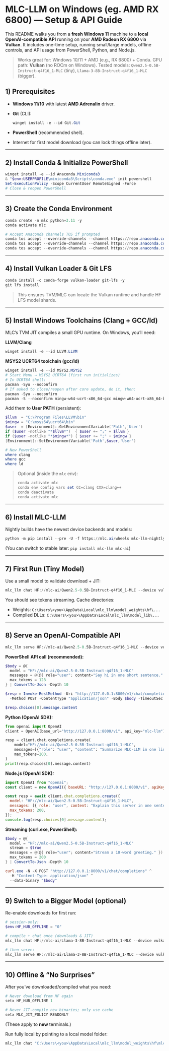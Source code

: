 # MLC-LLM on Windows (eg. AMD RX 6800) — Setup & API Guide

This README walks you from a **fresh Windows 11** machine to a **local OpenAI-compatible API** running on your **AMD Radeon RX 6800** via **Vulkan**. It includes one-time setup, running small/large models, offline controls, and API usage from PowerShell, Python, and Node.js.

> Works great for: Windows 10/11 + AMD (e.g., RX 6800) + Conda.
> GPU path: **Vulkan** (no ROCm on Windows).
> Tested models: `Qwen2.5-0.5B-Instruct-q4f16_1-MLC` (tiny), `Llama-3-8B-Instruct-q4f16_1-MLC` (bigger).


## 1) Prerequisites

* **Windows 11/10** with latest **AMD Adrenalin** driver.
* **Git** (CLI):

  ```powershell
  winget install -e --id Git.Git
  ```
* **PowerShell** (recommended shell).
* Internet for first model download (you can lock things offline later).

---

## 2) Install Conda & Initialize PowerShell

```powershell
winget install -e --id Anaconda.Miniconda3
& "$env:USERPROFILE\miniconda3\Scripts\conda.exe" init powershell
Set-ExecutionPolicy -Scope CurrentUser RemoteSigned -Force
# Close & reopen PowerShell
```

---

## 3) Create the Conda Environment

```powershell
conda create -n mlc python=3.11 -y
conda activate mlc

# Accept Anaconda channels TOS if prompted
conda tos accept --override-channels --channel https://repo.anaconda.com/pkgs/main
conda tos accept --override-channels --channel https://repo.anaconda.com/pkgs/r
conda tos accept --override-channels --channel https://repo.anaconda.com/pkgs/msys2
```

---

## 4) Install Vulkan Loader & Git LFS

```powershell
conda install -c conda-forge vulkan-loader git-lfs -y
git lfs install
```

> This ensures TVM/MLC can locate the Vulkan runtime and handle HF LFS model shards.

---

## 5) Install Windows Toolchains (Clang + GCC/ld)

MLC’s TVM JIT compiles a small GPU runtime. On Windows, you’ll need:

**LLVM/Clang**

```powershell
winget install -e --id LLVM.LLVM
```

**MSYS2 UCRT64 toolchain (gcc/ld)**

```powershell
winget install -e --id MSYS2.MSYS2
# Start Menu → MSYS2 UCRT64 (first run initializes)
# In UCRT64 shell:
pacman -Syu --noconfirm
# If asked to close/reopen after core update, do it, then:
pacman -Syu --noconfirm
pacman -S --noconfirm mingw-w64-ucrt-x86_64-gcc mingw-w64-ucrt-x86_64-binutils mingw-w64-ucrt-x86_64-gcc-libs
```

Add them to **User PATH** (persistent):

```powershell
$llvm  = "C:\Program Files\LLVM\bin"
$mingw = "C:\msys64\ucrt64\bin"
$user  = [Environment]::GetEnvironmentVariable('Path','User')
if ($user -notlike "*$llvm*")  { $user += ";" + $llvm }
if ($user -notlike "*$mingw*") { $user += ";" + $mingw }
[Environment]::SetEnvironmentVariable('Path',$user,'User')

# New PowerShell
where clang
where gcc
where ld
```

> Optional (inside the `mlc` env):
>
> ```powershell
> conda activate mlc
> conda env config vars set CC=clang CXX=clang++
> conda deactivate
> conda activate mlc
> ```

---

## 6) Install MLC-LLM

Nightly builds have the newest device backends and models:

```powershell
python -m pip install --pre -U -f https://mlc.ai/wheels mlc-llm-nightly mlc-ai-nightly
```

(You can switch to stable later: `pip install mlc-llm mlc-ai`)

---

## 7) First Run (Tiny Model)

Use a small model to validate download + JIT:

```powershell
mlc_llm chat HF://mlc-ai/Qwen2.5-0.5B-Instruct-q4f16_1-MLC --device vulkan
```

You should see tokens streaming. Cache directories:

* Weights: `C:\Users\<you>\AppData\Local\mlc_llm\model_weights\hf\...`
* Compiled DLLs: `C:\Users\<you>\AppData\Local\mlc_llm\model_lib\...`
---

## 8) Serve an OpenAI-Compatible API

```powershell
mlc_llm serve HF://mlc-ai/Qwen2.5-0.5B-Instruct-q4f16_1-MLC --device vulkan --host 0.0.0.0 --port 8000
```

**PowerShell API call (recommended):**

```powershell
$body = @{
  model = "HF://mlc-ai/Qwen2.5-0.5B-Instruct-q4f16_1-MLC"
  messages = @(@{ role="user"; content="Say hi in one short sentence." })
  max_tokens = 128
} | ConvertTo-Json -Depth 10

$resp = Invoke-RestMethod -Uri "http://127.0.0.1:8000/v1/chat/completions" `
  -Method POST -ContentType "application/json" -Body $body -TimeoutSec 1800

$resp.choices[0].message.content
```

**Python (OpenAI SDK):**

```python
from openai import OpenAI
client = OpenAI(base_url="http://127.0.0.1:8000/v1", api_key="mlc-llm")

resp = client.chat.completions.create(
    model="HF://mlc-ai/Qwen2.5-0.5B-Instruct-q4f16_1-MLC",
    messages=[{"role": "user", "content": "Summarize MLC-LLM in one line."}],
    max_tokens=200,
)
print(resp.choices[0].message.content)
```

**Node.js (OpenAI SDK):**

```js
import OpenAI from "openai";
const client = new OpenAI({ baseURL: "http://127.0.0.1:8000/v1", apiKey: "mlc-llm" });

const resp = await client.chat.completions.create({
  model: "HF://mlc-ai/Qwen2.5-0.5B-Instruct-q4f16_1-MLC",
  messages: [{ role: "user", content: "Explain this server in one sentence." }],
  max_tokens: 200,
});
console.log(resp.choices[0].message.content);
```

**Streaming (curl.exe, PowerShell):**

```powershell
$body = @{
  model = "HF://mlc-ai/Qwen2.5-0.5B-Instruct-q4f16_1-MLC"
  stream = $true
  messages = @(@{ role="user"; content="Stream a 10-word greeting." })
  max_tokens = 200
} | ConvertTo-Json -Depth 10

curl.exe -N -X POST "http://127.0.0.1:8000/v1/chat/completions" ^
  -H "Content-Type: application/json" ^
  --data-binary "$body"
```

---

## 9) Switch to a Bigger Model (optional)

Re-enable downloads for first run:

```powershell
# session-only:
$env:HF_HUB_OFFLINE = "0"

# compile + chat once (downloads & JIT)
mlc_llm chat HF://mlc-ai/Llama-3-8B-Instruct-q4f16_1-MLC --device vulkan

# then serve:
mlc_llm serve HF://mlc-ai/Llama-3-8B-Instruct-q4f16_1-MLC --device vulkan --host 0.0.0.0 --port 8000
```

---

## 10) Offline & “No Surprises”

After you’ve downloaded/compiled what you need:

```powershell
# Never download from HF again
setx HF_HUB_OFFLINE 1

# Never JIT-compile new binaries; only use cache
setx MLC_JIT_POLICY READONLY
```

(These apply to **new** terminals.)

Run fully local by pointing to a local model folder:

```powershell
mlc_llm chat "C:\Users\<you>\AppData\Local\mlc_llm\model_weights\hf\mlc-ai\Qwen2.5-0.5B-Instruct-q4f16_1-MLC" --device vulkan
```


